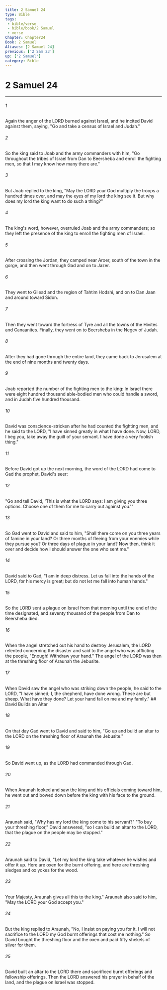 ```yaml
---
title: 2 Samuel 24
type: Bible
tags:
 - bible/verse
 - bible/book/2 Samuel
 - verse
Chapter: Chapter24
Book: 2 Samuel
Aliases: [2 Samuel 24]
previous: ['2 Sam 23']
up: ['2 Samuel']
category: Bible
---
```

# 2 Samuel 24

***


###### 1 
Again the anger of the LORD burned against Israel, and he incited David against them, saying, "Go and take a census of Israel and Judah." 

###### 2 
So the king said to Joab and the army commanders with him, "Go throughout the tribes of Israel from Dan to Beersheba and enroll the fighting men, so that I may know how many there are." 

###### 3 
But Joab replied to the king, "May the LORD your God multiply the troops a hundred times over, and may the eyes of my lord the king see it. But why does my lord the king want to do such a thing?" 

###### 4 
The king's word, however, overruled Joab and the army commanders; so they left the presence of the king to enroll the fighting men of Israel. 

###### 5 
After crossing the Jordan, they camped near Aroer, south of the town in the gorge, and then went through Gad and on to Jazer. 

###### 6 
They went to Gilead and the region of Tahtim Hodshi, and on to Dan Jaan and around toward Sidon. 

###### 7 
Then they went toward the fortress of Tyre and all the towns of the Hivites and Canaanites. Finally, they went on to Beersheba in the Negev of Judah. 

###### 8 
After they had gone through the entire land, they came back to Jerusalem at the end of nine months and twenty days. 

###### 9 
Joab reported the number of the fighting men to the king: In Israel there were eight hundred thousand able-bodied men who could handle a sword, and in Judah five hundred thousand. 

###### 10 
David was conscience-stricken after he had counted the fighting men, and he said to the LORD, "I have sinned greatly in what I have done. Now, LORD, I beg you, take away the guilt of your servant. I have done a very foolish thing." 

###### 11 
Before David got up the next morning, the word of the LORD had come to Gad the prophet, David's seer: 

###### 12 
"Go and tell David, 'This is what the LORD says: I am giving you three options. Choose one of them for me to carry out against you.'" 

###### 13 
So Gad went to David and said to him, "Shall there come on you three years of famine in your land? Or three months of fleeing from your enemies while they pursue you? Or three days of plague in your land? Now then, think it over and decide how I should answer the one who sent me." 

###### 14 
David said to Gad, "I am in deep distress. Let us fall into the hands of the LORD, for his mercy is great; but do not let me fall into human hands." 

###### 15 
So the LORD sent a plague on Israel from that morning until the end of the time designated, and seventy thousand of the people from Dan to Beersheba died. 

###### 16 
When the angel stretched out his hand to destroy Jerusalem, the LORD relented concerning the disaster and said to the angel who was afflicting the people, "Enough! Withdraw your hand." The angel of the LORD was then at the threshing floor of Araunah the Jebusite. 

###### 17 
When David saw the angel who was striking down the people, he said to the LORD, "I have sinned; I, the shepherd, have done wrong. These are but sheep. What have they done? Let your hand fall on me and my family." ## David Builds an Altar 

###### 18 
On that day Gad went to David and said to him, "Go up and build an altar to the LORD on the threshing floor of Araunah the Jebusite." 

###### 19 
So David went up, as the LORD had commanded through Gad. 

###### 20 
When Araunah looked and saw the king and his officials coming toward him, he went out and bowed down before the king with his face to the ground. 

###### 21 
Araunah said, "Why has my lord the king come to his servant?" "To buy your threshing floor," David answered, "so I can build an altar to the LORD, that the plague on the people may be stopped." 

###### 22 
Araunah said to David, "Let my lord the king take whatever he wishes and offer it up. Here are oxen for the burnt offering, and here are threshing sledges and ox yokes for the wood. 

###### 23 
Your Majesty, Araunah gives all this to the king." Araunah also said to him, "May the LORD your God accept you." 

###### 24 
But the king replied to Araunah, "No, I insist on paying you for it. I will not sacrifice to the LORD my God burnt offerings that cost me nothing." So David bought the threshing floor and the oxen and paid fifty shekels of silver for them. 

###### 25 
David built an altar to the LORD there and sacrificed burnt offerings and fellowship offerings. Then the LORD answered his prayer in behalf of the land, and the plague on Israel was stopped. 
